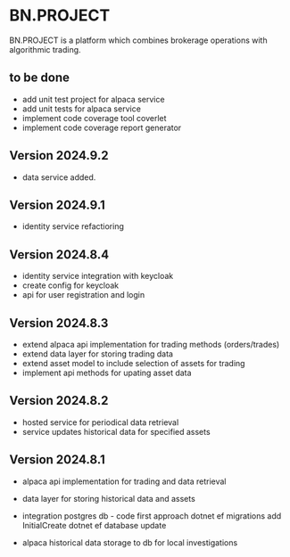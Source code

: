 # BN.PROJECT 

BN.PROJECT is a platform which combines brokerage operations with algorithmic trading.


## to be done

- add unit test project for alpaca service
- add unit tests for alpaca service
- implement code coverage tool coverlet
- implement code coverage report generator 

## Version 2024.9.2

- data service added. 

## Version 2024.9.1

- identity service refactioring

## Version 2024.8.4

- identity service integration with keycloak 
- create config for keycloak
- api for user registration and login

## Version 2024.8.3

- extend alpaca api implementation for trading methods (orders/trades)
- extend data layer for storing trading data
- extend asset model to include selection of assets for trading
- implement api methods for upating asset data

## Version 2024.8.2

- hosted service for periodical data retrieval
- service updates historical data for specified assets

## Version 2024.8.1

- alpaca api implementation for trading and data retrieval
- data layer for storing historical data and assets
- integration postgres db - code first approach
	dotnet ef migrations add InitialCreate
	dotnet ef database update

- alpaca historical data storage to db for local investigations

